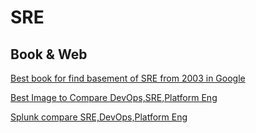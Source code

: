 # SRE
## Book & Web

[Best book for find basement of SRE from 2003 in Google](https://sre.google/sre-book/table-of-contents/)

[Best Image to Compare DevOps,SRE,Platform Eng](https://www.devopsschool.com/blog/wp-content/uploads/2023/08/image-487.png)

[Splunk compare SRE,DevOps,Platform Eng](https://www.splunk.com/en_us/blog/learn/sre-vs-devops-vs-platform-engineering.html)